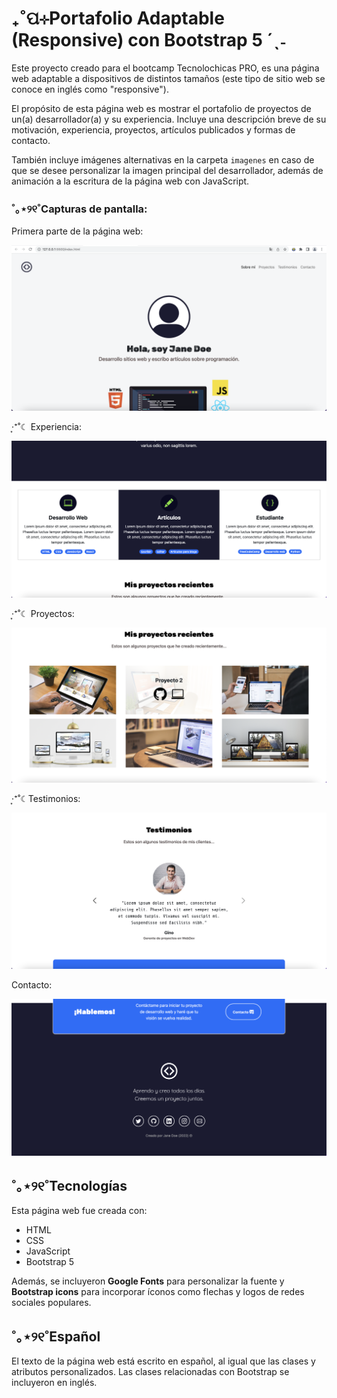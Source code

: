 # ₊˚ପ⊹Portafolio Adaptable (Responsive) con Bootstrap 5 ´ˎ˗

Este proyecto creado para el bootcamp Tecnolochicas PRO, es una página web adaptable a dispositivos de distintos tamaños (este tipo de sitio web se conoce en inglés como "responsive"). 

El propósito de esta página web es mostrar el portafolio de proyectos de un(a) desarrollador(a) y su experiencia. Incluye una descripción breve de su motivación, experiencia, proyectos, artículos publicados y formas de contacto. 

También incluye imágenes alternativas en la carpeta `imagenes` en caso de que se desee personalizar la imagen principal del desarrollador, además de animación a la escritura de la página web con JavaScript.

### ˚｡⋆୨୧˚Capturas de pantalla:

Primera parte de la página web:

![Primera parte de la página web](imagenes/readme/screenshot1.png)

‧͙⁺˚☾ Experiencia:

![Experiencia](imagenes/readme/screenshot2.png)

‧͙⁺˚☾ Proyectos:

![Proyectos](imagenes/readme/screenshot3.png)

‧͙⁺˚☾Testimonios:

![Testimonios](imagenes/readme/screenshot4.png)

Contacto:

![Contacto](imagenes/readme/screenshot5.png)

## ˚｡⋆୨୧˚Tecnologías

Esta página web fue creada con:

* HTML
* CSS
* JavaScript 
* Bootstrap 5

Además, se incluyeron **Google Fonts** para personalizar la fuente y **Bootstrap icons** para incorporar íconos como flechas y logos de redes sociales populares. 

## ˚｡⋆୨୧˚Español

El texto de la página web está escrito en español, al igual que las clases y atributos personalizados. Las clases relacionadas con Bootstrap se incluyeron en inglés.




